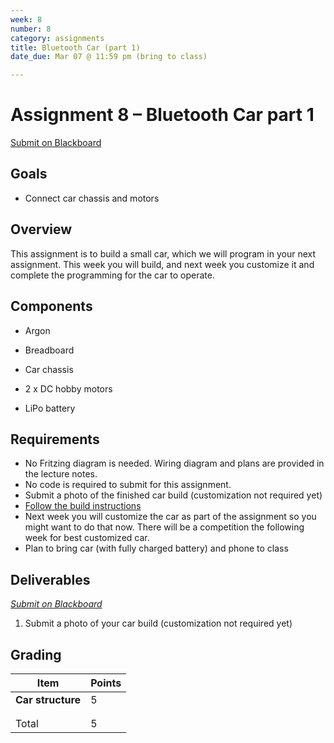 ```yaml
---
week: 8
number: 8
category: assignments
title: Bluetooth Car (part 1)
date_due: Mar 07 @ 11:59 pm (bring to class)

---
```

Assignment 8 – Bluetooth Car part 1
============================

[Submit on Blackboard](https://blackboard.usc.edu/)

Goals
-----

-   Connect car chassis and motors

## Overview

This assignment is to build a small car, which we will program in your next assignment. This week you will build, and next week you customize it and complete the programming for the car to operate.

## Components

-   Argon

-   Breadboard

-   Car chassis

-   2 x DC hobby motors

-   LiPo battery

## Requirements

-   No Fritzing diagram is needed. Wiring diagram and plans are provided in the
    lecture notes.
-   No code is required to submit for this assignment. 
-   Submit a photo of the finished car build (customization not required yet)
-   [Follow the build instructions](guide_build_chassis)
-   Next week you will customize the car as part of the assignment so you might want to do that now. There will be a competition the following week for best customized car.
-   Plan to bring car (with fully charged battery) and phone to class



Deliverables
------------

*[Submit on Blackboard](https://blackboard.usc.edu)*


1. Submit a photo of your car build (customization not required yet)

   


Grading
-------

| Item              | Points |
| ----------------- | ------ |
| **Car structure** | 5      |
|                   |        |
|                   |        |
| Total             | 5      |

